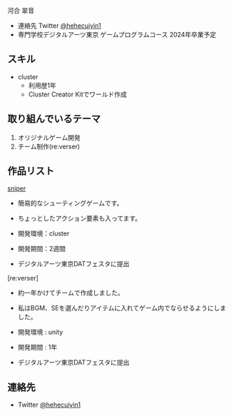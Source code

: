 河合 翠音
- 連絡先 Twitter [@hehecuiyin1](https://twitter.com/hehecuiyin1/photo)
- 専門学校デジタルアーツ東京 ゲームプログラムコース 2024年卒業予定


## スキル

- cluster
  - 利用歴1年
  - Cluster Creator Kitでワールド作成

## 取り組んでいるテーマ
1. オリジナルゲーム開発
2. チーム制作(re:verser)
## 作品リスト

[sniper](https://cluster.mu/w/5366338c-9aa9-45ee-b78a-074f59b35bb4)
- 簡易的なシューティングゲームです。
 - ちょっとしたアクション要素も入ってます。

- 開発環境：cluster 
- 開発期間：2週間
- デジタルアーツ東京DATフェスタに提出

[re:verser] 
- 約一年かけてチームで作成しました。
- 私はBGM、SEを選んだりアイテムに入れてゲーム内でならせるようにしました。

- 開発環境 : unity
- 開発期間 : 1年
- デジタルアーツ東京DATフェスタに提出
## 連絡先
- Twitter [@hehecuiyin1](https://twitter.com/hehecuiyin1/photo)
